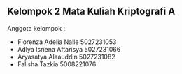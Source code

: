 ## Kelompok 2 Mata Kuliah Kriptografi A

Anggota kelompok :
- Fiorenza Adelia Nalle 5027231053
- Adlya Isriena Aftarisya 5027231066
- Aryasatya Alaauddin 5027231082
- Falisha Tazkia 5008221076
